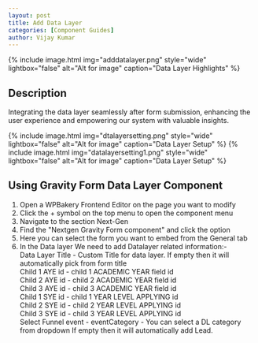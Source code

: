 ```yaml
---
layout: post
title: Add Data Layer
categories: [Component Guides]
author: Vijay Kumar
---
```

{% include image.html img="adddatalayer.png" style="wide" lightbox="false" alt="Alt for image" caption="Data Layer Highlights" %}


## Description

Integrating the data layer seamlessly after form submission, enhancing the user experience and empowering our system with valuable insights.

{% include image.html img="dtalayersetting.png" style="wide" lightbox="false" alt="Alt for image" caption="Data Layer Setup" %}
{% include image.html img="datalayersetting1.png" style="wide" lightbox="false" alt="Alt for image" caption="Data Layer Setup" %}


## Using Gravity Form Data Layer  Component


1. Open a WPBakery Frontend Editor on the page you want to modify
2. Click the + symbol on the top menu to open the component menu
3. Navigate to the section Next-Gen
4. Find the "Nextgen Gravity Form component" and click the option
5. Here you can select the form you want to embed from the General tab
6. In the Data layer We need to add Datalayer related information:- \
   Data Layer Title - Custom Title for data layer. If empty then it will automatically pick from form title \
   Child 1 AYE id  - child 1 ACADEMIC YEAR field id \
   Child 2 AYE id  - child 2 ACADEMIC YEAR field id \
   Child 3 AYE id  - child 3 ACADEMIC YEAR field id \
   Child 1 SYE id  - child 1 YEAR LEVEL APPLYING id \
   Child 2 SYE id  - child 2 YEAR LEVEL APPLYING id \
   Child 3 SYE id  - child 3 YEAR LEVEL APPLYING id \
   Select Funnel event - eventCategory  - You can select a DL category from dropdown If empty then it will automatically add Lead.



